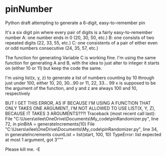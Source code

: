 # pinNumber
Python draft attempting to generate a 6-digit, easy-to-remember pin 

It's a six digit pin where every pair of digits is a fairly easy-to-remember number
     A:   one number ends in 0 (20, 30, 50, etc.)
     B:   one consists of two repeated digits (22, 33, 55, etc.)
     C:   one consistents of a pair of either even or odd numbers consecutive (24, 35, 57, etc.)

The function for generating Variable C is working fine.  I'm using the same function for generating A and B, with the idea to just alter to integer it starts on (either 10 or 11) but keep the code the same.

I'm using list(x, y, z) to generate a list of numbers counting by 10 through just under 100, either 10, 20, 30...90 or 11, 22, 33... 99 
    x is supposed to be the argument of the function, and y and z are always 100 and 10, respectively

BUT I GET THIS ERROR, AS IF BECAUSE I'M USING A FUNCTION THAT ONLY TAKES ONE ARGUMENT, I'M NOT ALLOWED TO USE LIST(X, Y, Z), BECAUSE IT TAKES 3 ARGUMENTS???!
Traceback (most recent call last):
  File "C:\\Users\\eilee\\OneDrive\\Documents\\My_code\\pinRandomizer.py", line 72, in <module>
    pinBitA = generateIncrements(10)
  File "C:\\Users\\eilee\\OneDrive\\Documents\\My_code\\pinRandomizer.py", line 34, in generateIncrements
    countList = list(start, 100, 10)
TypeError: list expected at most 1 argument, got 3"""

Please kill me. 
    -E
